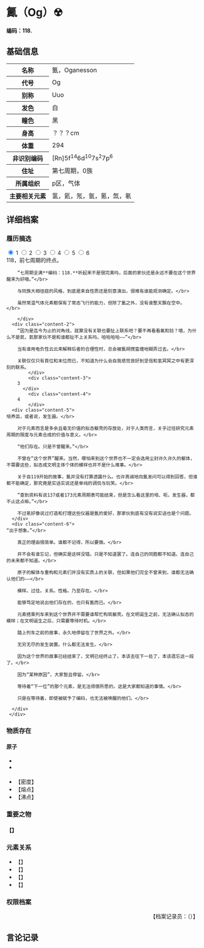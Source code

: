 # 鿫（Og）☢

**编码：118.**

## 基础信息
<table id="chara">
	<tr><th>名称</th><td>鿫，Oganesson</td></tr>
  <tr><th>代号</th><td>Og</td></tr>
  <tr><th>别称</th><td>Uuo</td></tr>
  <tr><th>发色</th><td>白</td></tr>
  <tr><th>瞳色</th><td>黑</td></tr>
  <tr><th>身高</th><td>？？？cm</td></tr>
  <tr><th>体重</th><td>294</td></tr>
  <tr><th>非识别编码</th><td>[Rn]5f<sup>14</sup>6d<sup>10</sup>7s<sup>2</sup>7p<sup>6</sup></td></tr>
  <tr><th>住址</th><td>第七周期，0族</td></tr>
  <tr><th>所属组织</th><td>p区，气体</td></tr>
  <tr><th>主要相关元素</th><td>氢，氦，氖，氩，氪，氙，氡</td></tr>
</table>

## 详细档案

### 履历摘选

<section class="tabs">
	        <input id="tab-1" type="radio" name="radio-set" class="tab-selector-1" checked="checked" />
		    <label for="tab-1" class="tab-label-1">1</label>
	        <input id="tab-2" type="radio" name="radio-set" class="tab-selector-2" />
		    <label for="tab-2" class="tab-label-2">2</label>
	        <input id="tab-3" type="radio" name="radio-set" class="tab-selector-3" />
		    <label for="tab-3" class="tab-label-3">3</label>
	        <input id="tab-4" type="radio" name="radio-set" class="tab-selector-4" />
		    <label for="tab-4" class="tab-label-4">4</label>
          <input id="tab-5" type="radio" name="radio-set" class="tab-selector-5" />
        <label for="tab-5" class="tab-label-5">5</label>
          <input id="tab-6" type="radio" name="radio-set" class="tab-selector-6" />
        <label for="tab-6" class="tab-label-6">6</label>
 <div class="clear-shadow"></div>
	<div class="content">
			<div class="content-1">
		118，前七周期的终点。</br>

		“七周期全满**编码：118.**听起来不是很完美吗，后面的家伙还是永远不要在这个世界醒来为好哦。”</br>

		与同族大相径庭的风格，到底是来自性质还是刻意演出，很难有谁能观测确定。</br>

		虽然常温气体元素都保有了常态飞行的能力，但除了鿫之外，没有谁整天飘在空中。</br>

	  	</div>
  	  <div class="content-2">
		“因为是迄今为止的对角线，就算没有关联也要扯上联系吧？要不再看看氟和钫？哦，为什么不是氦，氦那家伙不是和谁都扯不上关系吗，哈哈哈哈——”</br>

		当有谁用电负性云云来解释后者的合理性时，总会被鿫胡搅蛮缠地糊弄过去。</br>

		关联仅仅只有首位和末位而已，不知道为什么会自我感觉良好到坚信和氢冥冥之中有更深刻的联系。
			</div>
			<div class="content-3">
		3
		  </div>
			<div class="content-4">
		4
			</div>
      <div class="content-5">
    培养皿，或者说，发生器。</br>

		对于元素而言是多余且毫无价值的拟态躯壳的存放处，对于人类而言，关乎过往研究元素周期的限度与元素合成的价值与意义。</br>

		“他们存在。只是不曾醒来。”</br>

		不曾在“这个世界”醒来。当然，哪怕来到这个世界也不一定会选用尘封许久许久的躯体，不需要这些，拟态成文明主体个体的模样也并不是什么难事。</br>

		关于自119开始的故事，鿫并没有打算透露什么。也许真诚地向鿫发问可以得到回答，但谁都不能确定，那究竟是实话实说还是单纯的调侃与玩笑。</br>

		“查到资料有说137或者173元素周期表可能结束，但是怎么看这里的培、呃，发生器，都不止这点嘛。”</br>

		不过氡好像说过打造和打理这些仪器是鿫的爱好，那家伙到底有没有说实话也是个问题。
      </div>
      <div class="content-6">
    “出于想象。”</br>

		真正的理由很简单。谁都不记得，所以要做。</br>

		并不会有谁忘记，但确实是这样没错。只是不知道罢了。连自己的同胞都不知道。连自己的未来都不知道。</br>

		原子的解体与重构和元素们并没有实质上的关联，但如果他们完全不曾来到，谁都无法确认他们的——</br>

		模样。过往。关系。性格。乃至存在。</br>

		能够笃定地说出他们存在的，也只有鿫而已。</br>

		元素搭乘列车来到这个世界并不需要谁帮忙构筑躯壳。在文明诞生之前，无法确认拟态的模样；在文明诞生之后，只需要等待时机。</br>

		踏上列车之前的故事，永久地停留在了世界之外。</br>

		无穷无尽的发生装置。什么都无法发生。</br>

		因为这个世界的故事已经结束了，文明已经终止了。本该去往下一处了，本该遗忘这一段了。</br>

		因为“某种原因”，大家暂且停留。</br>

		等待着“下一位”的那个元素，是无法得偿所愿的，这是大家都知道的事情。</br>

		只是在等待着，即使被赋予了编码，也无法被唤醒的他们。</br>

      </div>
	 </div>     
</section>

### 物质存在

#### 原子

-
-

####

- 【密度】
- 【熔点】
- 【沸点】

### 重要之物

#### 【】

### 元素关系

- 【】
- 【】
- 【】
- 【】

### 权限档案


<p align="right">【档案记录员：（）】</p>

## 言论记录

>

